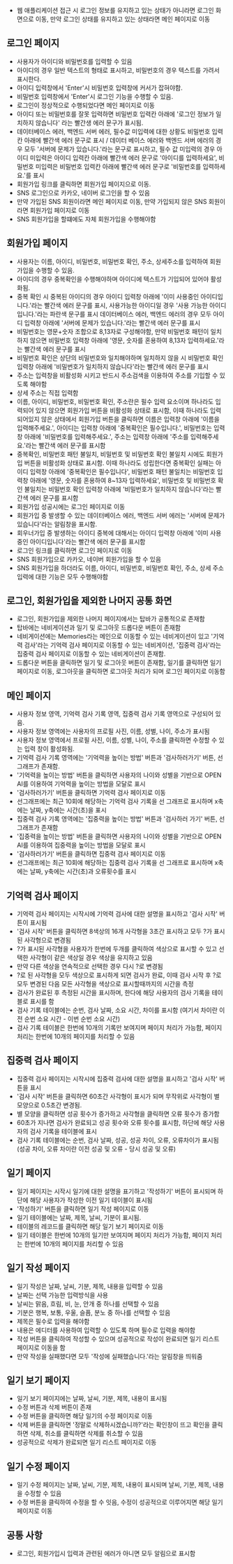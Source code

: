- 웹 애플리케이션 접근 시 로그인 정보를 유지하고 있는 상태가 아니라면 로그인 화면으로 이동,
  만약 로그인 상태를 유지하고 있는 상태라면 메인 페이지로 이동

## 로그인 페이지
- 사용자가 아이디와 비밀번호를 입력할 수 있음
- 아이디의 경우 일반 텍스트의 형태로 표시하고, 비밀번호의 경우 텍스트를 가려서 표시한다.
- 아이디 입력창에서 'Enter'시 비밀번호 입력창에 커서가 잡혀야함.
- 비밀번호 입력창에서 'Enter'시 로그인 기능을 수행할 수 있음.
- 로그인이 정상적으로 수행되었다면 메인 페이지로 이동
- 아이디 또는 비밀번호를 잘못 입력하면 비밀번호 입력칸 아래에 '로그인 정보가 일치하지 않습니다' 라는 빨간생 에러 문구가 표시됨.
- 데이터베이스 에러, 백엔드 서버 에러, 필수값 미입력에 대한 상황도 비밀번호 입력칸 아래에 빨간색 에러 문구로 표시 / 데이터 베이스 에러와 백엔드 서버 에러의 경우 모두 '서버에 문제가 있습니다.'라는 문구로 표시하고, 필수 값 미입력의 경우 아이디 미입력은 아이디 입력칸 아래에 빨간색 에러 문구로 '아이디를 입력하세요', 비밀번호 미입력은 비밀번호 입력칸 아래에 빨간색 에러 문구로 '비밀번호를 입력하세요.'를 표시 
- 회원가입 링크를 클릭하면 회원가입 페이지으로 이동.
- SNS 로그인으로 카카오, 네이버 로그인을 할 수 있음
- 만약 가입된 SNS 회원이라면 메인 페이지로 이동, 만약 가입되지 않은 SNS 회원이라면 회원가입 페이지로 이동
- SNS 회원가입을 할떄에도 자체 회원가입을 수행해야함

## 회원가입 페이지
- 사용자는 이름, 아이디, 비밀번호, 비밀번호 확인, 주소, 상세주소를 입력하여 회원가입을 수행할 수 있음.
- 아이디의 경우 중복확인을 수행해야하며 아이디에 텍스트가 기입되어 있어야 활성화됨.
- 중복 확인 시 중복된 아이디의 경우 아이디 입력창 아래에 '이미 사용중인 아이디입니다.'라는 빨간색 에러 문구를 표시, 사용가능한 아이디일 경우 '사용 가능한 아이디입니다.'라는 파란색 문구를 표시
  데이터베이스 에러, 백엔드 에러의 경우 모두 아이디 입력창 아래에 '서버에 문제가 있습니다.'라는 빨간색 에러 문구를 표시
- 비밀번호는 영문+숫자 조합으로 8,13자로 구성해야함, 만약 비밀번호 패턴이 일치하지 않으면 비밀번호 입력창 아래에 '영문, 숫자를 혼용하여 8,13자 입력하세요.'라는 빨간색 에러 문구를 표시
- 비밀번호 확인은 상단의 비밀번호와 일치해야하며 일치하지 않을 시 비밀번호 확인 입력창 아래에 '비밀번호가 일치하지 않습니다'라는 빨간색 에러 문구를 표시
- 주소는 입력창을 비활성화 시키고 반드시 주소검색을 이용하여 주소를 기입할 수 있도록 해야함
- 상세 주소는 직접 입력함
- 이름, 아이디, 비밀번호, 비밀번호 확인, 주소란은 필수 입력 요소이며 하나라도 입력되어 있지 않으면 회원가입 버튼을 비활성화 상태로 표시함, 이때 하나라도 입력되어있지 않은 상태에서 회원가입 버튼을 클릭하면 이름은 입력창 아래에 '이름을 입력해주세요.', 아이디는 입력창 아래에 '중복확인은 필수입니다.', 비밀번호는 입력창 아래에 '비밀번호를 입력해주세요.', 주소는 입력창 아래에 '주소를 입력해주세요.'라는 빨간색 에러 문구를 표시함
- 중복확인, 비밀번호 패턴 불일치, 비밀번호 및 비밀번호 확인 불일치 시에도 회원가입 버튼을 비활성화 상태로 표시함. 이때 하나라도 성립한다면 중복확인 실패는 아이디 입력창 아래에 '중복확인은 필수입니다', 비밀번호 패턴 불일치는 비밀번호 입력창 아래에 '영문, 숫자를 혼용하여 8~13자 입력하세요', 비밀번호 및 비밀번호 확인 불일치는 비밀번호 확인 입력창 아래에 '비밀번호가 일치하지 않습니다'라는 빨간색 에러 문구를 표시함
- 회원가입 성공시에는 로그인 페이지로 이동
- 회원가입 중 발생할 수 있는 데이터베이스 에러, 백엔드 서버 에러는 '서버에 문제가 있습니다'라는 알림창을 표시함.
- 회우너가입 중 발생하는 아이디 중복에 대해서는 아이디 입력창 아래에 '이미 사용중인 아이디입니다'라는 빨간색 에러 문구를 표시함
- 로그인 링크를 클릭하면 로그인 페이지로 이동
- SNS 회원가입으로 카카오, 네이버 회원가입을 할 수 있음
- SNS 회원가입을 하더라도 이름, 아이디, 비밀번호, 비밀번호 확인, 주소, 상세 주소 입력에 대한 기능은 모두 수행해야함

## 로그인, 회원가입을 제외한 나머지 공통 화면
- 로그인, 회원가입을 제외한 나머지 페이지에서는 탑바가 공통적으로 존재함
- 탑바에는 네비게이션과 일기 및 로그아웃 드롭다운 버튼이 존재함
- 네비게이션에는 Memories라는 메인으로 이동할 수 있는 네비게이션이 있고 '기억력 검사'라는 기억력 검사 페이지로 이동할 수 있는 네비게이션, '집중력 검사'라는 집중력 검사 페이지로 이동할 수 있는 네비게이션이 존재함.
- 드롭다운 버튼을 클릭하면 일기 및 로그아웃 버튼이 존재함, 일기를 클릭하면 일기 페이지로 이동, 로그아웃을 클릭하면 로그아웃 처리가 되며 로그인 페이지로 이동함

## 메인 페이지
- 사용자 정보 영역, 기억력 검사 기록 영역, 집중력 검사 기록 영역으로 구성되어 있음.
- 사용자 정보 영역에는 사용자의 프로필 사진, 이름, 성별, 나이, 주소가 표시됨
- 사용자 정보 영역에서 프로필 사진, 이름, 성별, 나이, 주소를 클릭하면 수정할 수 있는 입력 창이 활성화됨.
- 기억력 검사 기록 영역에는 '기억력을 높이는 방법' 버튼과 '검사하러가기' 버튼, 선그래프가 존재함.
- '기억력을 높이는 방법' 버튼을 클릭하면 사용자의 나이와 성별을 기반으로 OPEN AI를 이용하여 기억력을 높이는 방법을 모달로 표시
- '검사하러가기' 버튼을 클릭하면 기억력 검사 페이지로 이동
- 선그래프에는 최근 10회에 해당하는 기억력 검사 기록을 선 그래프로 표시하며 x축에는 날짜, y축에는 시간(초)을 표시
- 집중력 검사 기록 영역에는 '집중력을 높이는 방법' 버튼과 '검사하러 가기' 버튼, 선그래프가 존재함
- '집중력을 높이는 방법' 버튼을 클릭하면 사용자의 나이와 성별을 기반으로 OPEN AI를 이용하여 집중력을 높이는 방법을 모달로 표시
- '검사하러가기' 버튼을 클릭하면 집중력 검사 페이지로 이동
- 선그래프에는 최근 10회에 해당하는 집중력 검사 기록을 선 그래프로 표시하며 x축에는 날짜, y축에는 시간(초)과 오류횟수를 표시

## 기억력 검사 페이지
- 기억력 검사 페이지는 시작시에 기억력 검사에 대한 설명을 표시하고 '검사 시작' 버튼이 표시됨
- '검사 시작' 버튼을 클릭하면 8색상의 16개 사각형을 3초간 표시하고 모두 ?가 표시된 사각형으로 변경됨
- ?가 표시된 사각형을 사용자가 한번에 두개를 클릭하여 색상으로 표시할 수 있고 선택한 사각형이 같은 색상일 경우 색상을 유지하고 있음
- 만약 다른 색상을 연속적으로 선택한 경우 다시 ?로 변경됨
- ?로 된 사각형을 모두 색상으로 표시하게 되면 검사가 완료, 이때 검사 시작 후 ?로 모두 변경된 다음 모든 사각형을 색상으로 표시할때까지의 시간을 측정
- 검사가 완료된 후 측정된 시간을 표시하며, 한다에 해당 사용자의 검사 기록을 테이블로 표시를 함
- 검사 기록 테이블에는 순번, 검사 날짜, 소요 시간, 차이를 표시함 (여기서 차이란 이전 순번 소요 시간 - 이번 순번 소요 시간)
- 검사 기록 테이블은 한번에 10개의 기록만 보여지며 페이지 처리가 가능함, 페이지 처리는 한번에 10개의 페이지를 처리할 수 있음

## 집중력 검사 페이지
- 집중력 검사 페이지는 시작시에 집중력 검사에 대한 설명을 표시하고 '검사 시작' 버튼을 표시
- '검사 시작' 버튼을 클릭하면 60초간 사각형이 표시가 되며 무작위로 사각형이 별 모양으로 0.5초간 변경됨. 
- 별 모양을 클릭하면 성공 횟수가 증가하고 사각형을 클릭하면 오류 횟수가 증가함
- 60초가 지나면 검사가 완료되고 성공 횟수와 오류 횟수를 표시함, 하단에 해당 사용자의 검사 기록을 테이블에 표시
- 검사 기록 테이블에는 순번, 검사 날짜, 성공, 성공 차이, 오류, 오류차이가 표시됨(성공 차이, 오류 차이란 이전 성공 및 오류 - 당시 성공 및 오류)

## 일기 페이지
- 일기 페이지는 시작시 일기에 대한 설명을 표기하고 '작성하기' 버튼이 표시되며 하단에 해당 사용자가 작성한 이전 일기 테이블이 표시됨
- '작성하기' 버튼을 클릭하면 일기 작성 페이지로 이동
- 일기 테이블에는 날짜, 제목, 날씨, 기분이 표시됨.
- 테이블의 레코드를 클릭하면 해당 일기 보기 페이지로 이동
- 일기 테이블은 한번에 10개의 일기만 보여지며 페이지 처리가 가능함, 페이지 처리는 한번에 10개의 페이지를 처리할 수 있음

## 일기 작성 페이지
- 일기 작성은 날짜, 날씨, 기분, 제목, 내용을 입력할 수 있음
- 날짜는 선택 가능한 입력방식을 사용
- 날씨는 맑음, 흐림, 비, 눈, 안개 중 하나를 선택할 수 있음
- 기분은 행복, 보통, 우울, 슬픔, 분노 중 하나를 선택할 수 있음
- 제목은 필수로 입력을 해야함
- 내용은 에디터를 사용하여 입력할 수 있도록 하며 필수로 입력을 해야함
- 작성 버튼을 클릭하여 작성할 수 있으며 성공적으로 작성이 완료되면 일기 리스트 페이지로 이동을 함
- 만약 작성을 실패했다면 모두 '작성에 실패했습니다.'라는 알림창을 띄워줌

## 일기 보기 페이지
- 일기 보기 페이지에는 날짜, 날씨, 기분, 제목, 내용이 표시됨
- 수정 버튼과 삭제 버튼이 존재
- 수정 버튼을 클릭하면 해당 일기의 수정 페이지로 이동
- 삭제 버튼을 클릭하면 '정말로 삭제하시겠습니까?'라는 확인창이 뜨고 확인을 클릭하면 삭제, 취소를 클릭하면 삭제를 취소할 수 있음
- 성공적으로 삭제가 완료되면 일기 리스트 페이지로 이동

## 일기 수정 페이지
- 일기 수정 페이지는 날짜, 날씨, 기분, 제목, 내용이 표시되며 날씨, 기분, 제목, 내용을 수정할 수 있음
- 수정 버튼을 클릭하여 수정을 할 수 잇음, 수정이 성공적으로 이루어지면 해당 일기 페이지로 이동

## 공통 사항
- 로그인, 회원가입시 입력과 관련된 에러가 아니면 모두 알림으로 표시함


